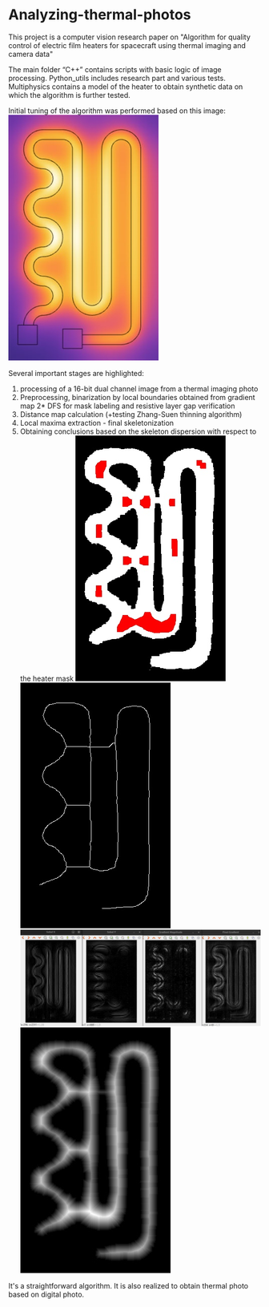 # Analyzing-thermal-photos
This project is a computer vision research paper on "Algorithm for quality control of electric film heaters for spacecraft using thermal imaging and camera data"

The main folder “C++” contains scripts with basic logic of image processing. Python_utils includes research part and various tests. Multiphysics contains a model of the heater to obtain synthetic data on which the algorithm is further tested.

Initial tuning of the algorithm was performed based on this image:
![picture loading error](./python_utils/multipysics_crop.jpg)

Several important stages are highlighted:
1. processing of a 16-bit dual channel image from a thermal imaging photo
2. Preprocessing, binarization by local boundaries obtained from gradient map
2* DFS for mask labeling and resistive layer gap verification
3. Distance map calculation (+testing Zhang-Suen thinning algorithm)
4. Local maxima extraction - final skeletonization
5. Obtaining conclusions based on the skeleton dispersion with respect to the heater mask
![picture loading error](./C++/output_images/Image_with_Squares.jpg)
![picture loading error](./C++/output_images/Distance_Transform_Image_custom.jpg)
![picture loading error](./python_utils/RESULTS/own/Sobel_comparison.jpg)
![picture loading error](./C++/output_images/Final_skeleton.jpg)


It's a straightforward algorithm. 
It is also realized to obtain thermal photo based on digital photo.



